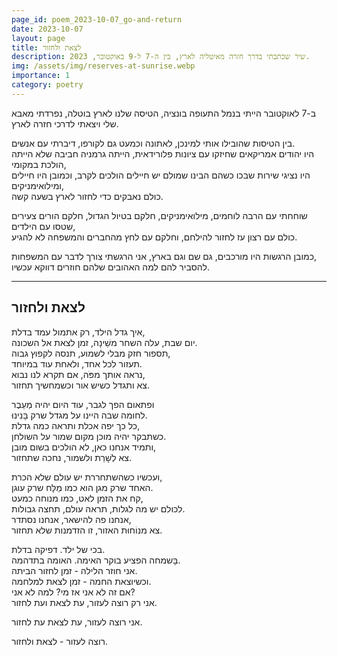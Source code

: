 ```yaml
---
page_id: poem_2023-10-07_go-and-return
date: 2023-10-07
layout: page
title: לצאת ולחזור
description: שיר שכתבתי בדרך חזרה מאיטליה לארץ, בין ה-7 ל-9 באוקטובר, 2023.
img: /assets/img/reserves-at-sunrise.webp
importance: 1
category: poetry
---
```


ב-7 לאוקטובר הייתי בנמל התעופה בונציה, הטיסה שלנו לארץ בוטלה, נפרדתי מאבא שלי ויצאתי לדרכי חזרה לארץ.

בין הטיסות שהובילו אותי למינכן, לאתונה וכמעט גם לקורפו, דיברתי עם אנשים.  
היו יהודים אמריקאים שחיזקו עם ציונות פלורידאית, הייתה גרמניה חביבה שלא הייתה הולכת במקומי,  
היו נציגי שירות שבכו כשהם הבינו שמולם יש חיילים הולכים לקרב, וכמובן היו חיילים ומילואימניקים,  
כולם נאבקים כדי לחזור לארץ בשעה קשה.

שוחחתי עם הרבה לוחמים, מילואימניקים, חלקם בטיול הגדול, חלקם הורים צעירים שטסו עם הילדים,  
כולם עם רצון עז לחזור להילחם, וחלקם עם לחץ מהחברים והמשפחה לא להגיע.

כמובן הרגשות היו מורכבים, גם שם וגם בארץ, אני הרגשתי צורך לדבר עם המשפחות,  
להסביר להם למה האהובים שלהם חוזרים דווקא עכשיו.

---

## לצאת ולחזור

איך גדל הילד, רק אתמול עמד בדלת,  
יום שבת, עלה השחר משֵׁינָה, זמן לצאת אל השכונה.  
תספור חזק מבלי לשמוע, תנסה לקפוץ גבוה,  
תעזור לכל אחד, ולאחת עוד במיוחד.  
נראה אותך מפֹּה, אם תקרא לנו נבוא,  
צא ותגדל כשיש אור וכשמחשיך תחזור.

ופתאום הפך לגבר, עוד היום יהיה מְעֵבֶר  
לחומה שבה היינו על מגדל שרק בָּנִינוּ.  
כל כך יפה אכלת ותראה כמה גדלת,  
כשתבקר יהיה מוכן מקום שמור על השולחן.  
ותמיד אנחנו כאן, לא הולכים בשום מובן,  
צא לְשָׁרֵת ולשמור, נחכה שתחזור.

ועכשיו כשהשתחררת יש עולם שלא הכרת,  
האחד שרק מגן הוא כמו מַלָּח שרק עוגן.  
קח את הזמן לאט, כמו מנוחה כמעט,  
לכולם יש מה לגלות, תראה עולם, תחצה גבולות.  
אנחנו פה להישאר, אנחנו נסתדר,  
צא מנוֹחוּת האזור, זו הזדמנות שלא תחזור.

בכי של ילד. דפיקה בדלת.  
בָּשמחה הפציע בוקר האימה. האומה בתדהמה.  
אני חוזר הלילה - זמן לחזור הביתה.  
וכשיוצאת החמה - זמן לצאת למלחמה.  
אם זה לא אני אז מי? למה לא אני?  
אני רק רוצה לעזור, עת לצאת ועת לחזור.

אני רוצה לעזור, עת לצאת עת לחזור.

רוצה לעזור - לצאת ולחזור.
